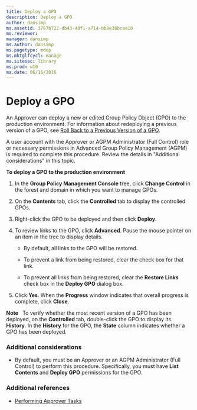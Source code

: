 ```yaml
---
title: Deploy a GPO
description: Deploy a GPO
author: dansimp
ms.assetid: 3767b722-db43-40f1-a714-bb8e38bcaa10
ms.reviewer: 
manager: dansimp
ms.author: dansimp
ms.pagetype: mdop
ms.mktglfcycl: manage
ms.sitesec: library
ms.prod: w10
ms.date: 06/16/2016
---
```



# Deploy a GPO


An Approver can deploy a new or edited Group Policy Object (GPO) to the production environment. For information about redeploying a previous version of a GPO, see [Roll Back to a Previous Version of a GPO](roll-back-to-a-previous-version-of-a-gpo-agpm30ops.md).

A user account with the Approver or AGPM Administrator (Full Control) role or necessary permissions in Advanced Group Policy Management (AGPM) is required to complete this procedure. Review the details in "Additional considerations" in this topic.

**To deploy a GPO to the production environment**

1.  In the **Group Policy Management Console** tree, click **Change Control** in the forest and domain in which you want to manage GPOs.

2.  On the **Contents** tab, click the **Controlled** tab to display the controlled GPOs.

3.  Right-click the GPO to be deployed and then click **Deploy**.

4.  To review links to the GPO, click **Advanced**. Pause the mouse pointer on an item in the tree to display details.

    -   By default, all links to the GPO will be restored.

    -   To prevent a link from being restored, clear the check box for that link.

    -   To prevent all links from being restored, clear the **Restore Links** check box in the **Deploy GPO** dialog box.

5.  Click **Yes**. When the **Progress** window indicates that overall progress is complete, click **Close**.

**Note**  
To verify whether the most recent version of a GPO has been deployed, on the **Controlled** tab, double-click the GPO to display its **History**. In the **History** for the GPO, the **State** column indicates whether a GPO has been deployed.

 

### Additional considerations

-   By default, you must be an Approver or an AGPM Administrator (Full Control) to perform this procedure. Specifically, you must have **List Contents** and **Deploy GPO** permissions for the GPO.

### Additional references

-   [Performing Approver Tasks](performing-approver-tasks-agpm30ops.md)

 

 





